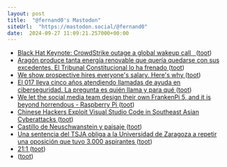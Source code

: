 ```yaml
---
layout: post
title:  "@fernand0's Mastodon"
siteUrl:  "https://mastodon.social/@fernand0"
date:  2024-09-27 11:09:21.257000+00:00
---
```

*  [Black Hat Keynote: CrowdStrike outage a global wakeup call   ](https://www.scmagazine.com/news/black-hat-keynote-crowdstrike-outage-a-global-wakeup-cal) ([toot](https://mastodon.social/@fernand0/113209203835235190))
*  [Aragón produce tanta energía renovable que quería quedarse con sus excedentes. El Tribunal Constitucional lo ha frenado ](https://www.xataka.com/energia/aragon-produce-tanta-energia-renovable-que-queria-quedarse-sus-excedentes-tribunal-constitucional-ha-frenad) ([toot](https://mastodon.social/@fernand0/113209117157669282))
*  [We show prospective hires everyone's salary. Here's why ](https://www.fastcompany.com/91188907/we-show-prospective-hires-everyones-salary-heres-wh) ([toot](https://mastodon.social/@fernand0/113208733134486388))
*  [El 017 lleva cinco años atendiendo llamadas de ayuda en ciberseguridad. La pregunta es quién llama y para qué ](https://www.xataka.com/seguridad/017-lleva-cinco-anos-atendiendo-llamadas-ayuda-ciberseguridad-pregunta-quien-llam) ([toot](https://mastodon.social/@fernand0/113208556620910779))
*  [We let the social media team design their own FrankenPi 5, and it is beyond horrendous - Raspberry Pi ](https://www.raspberrypi.com/news/we-let-the-social-media-team-design-their-own-frankenpi-5-and-it-is-beyond-horrendous) ([toot](https://mastodon.social/@fernand0/113208418057496881))
*  [Chinese Hackers Exploit Visual Studio Code in Southeast Asian Cyberattacks ](https://thehackernews.com/2024/09/chinese-hackers-exploit-visual-studio.htm) ([toot](https://mastodon.social/@fernand0/113207701373695913))
*  [Castillo de Neuschwanstein y paisaje ](https://www.flickr.com/photos/fernand0/53994127060) ([toot](https://mastodon.social/@fernand0/113207630945448900))
*  [Una sentencia del TSJA obliga a la Universidad de Zaragoza a repetir una oposición que tuvo 3.000 aspirantes ](https://www.rrhhdigital.com/secciones/administracion-publica/32644/Una-sentencia-del-TSJA-obliga-a-la-Universidad-de-Zaragoza-a-repetir-una-oposicion-que-tuvo-3000-aspirantes) ([toot](https://mastodon.social/@fernand0/113207012065261807))
*  [21:1 ](https://mastodon.social/@fernand0/113205441418012244) ([toot](https://mastodon.social/@fernand0/113205441418012244))
*  [ ](https://paquita.masto.host/@teconleche3) ([toot](https://mastodon.social/@fernand0/113205065186106354))
